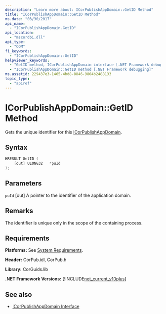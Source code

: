 ```yaml
---
description: "Learn more about: ICorPublishAppDomain::GetID Method"
title: "ICorPublishAppDomain::GetID Method"
ms.date: "03/30/2017"
api_name:
  - "ICorPublishAppDomain.GetID"
api_location:
  - "mscordbi.dll"
api_type:
  - "COM"
f1_keywords:
  - "ICorPublishAppDomain::GetID"
helpviewer_keywords:
  - "GetID method, ICorPublishAppDomain interface [.NET Framework debugging]"
  - "ICorPublishAppDomain::GetID method [.NET Framework debugging]"
ms.assetid: 229437e3-1465-4bd8-8846-9804b2488133
topic_type:
  - "apiref"
---
```

# ICorPublishAppDomain::GetID Method

Gets the unique identifier for this [ICorPublishAppDomain](icorpublishappdomain-interface.md).

## Syntax

```cpp
HRESULT GetID (
    [out] ULONG32   *puId
);
```

## Parameters

 `puId`
 [out] A pointer to the identifier of the application domain.

## Remarks

 The identifier is unique only in the scope of the containing process.

## Requirements

 **Platforms:** See [System Requirements](../../get-started/system-requirements.md).

 **Header:** CorPub.idl, CorPub.h

 **Library:** CorGuids.lib

 **.NET Framework Versions:** [!INCLUDE[net_current_v10plus](../../../../includes/net-current-v10plus-md.md)]

## See also

- [ICorPublishAppDomain Interface](icorpublishappdomain-interface.md)
